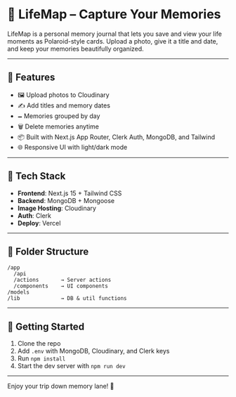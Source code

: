# 📸 LifeMap – Capture Your Memories

LifeMap is a personal memory journal that lets you save and view your life moments as Polaroid-style cards. Upload a photo, give it a title and date, and keep your memories beautifully organized.

---

## 🚀 Features

* 🖼️ Upload photos to Cloudinary
* ✍ Add titles and memory dates
* 🗕 Memories grouped by day
* 🗑 Delete memories anytime
* 📦 Built with Next.js App Router, Clerk Auth, MongoDB, and Tailwind
* 🌐 Responsive UI with light/dark mode
---

## 🧪 Tech Stack

* **Frontend**: Next.js 15 + Tailwind CSS
* **Backend**: MongoDB + Mongoose
* **Image Hosting**: Cloudinary
* **Auth**: Clerk
* **Deploy**: Vercel

---

## 📂 Folder Structure

```
/app
  /api
  /actions       → Server actions
  /components    → UI components
/models
/lib             → DB & util functions
```

---

## 📃 Getting Started

1. Clone the repo
2. Add `.env` with MongoDB, Cloudinary, and Clerk keys
3. Run `npm install`
4. Start the dev server with `npm run dev`

---

Enjoy your trip down memory lane! 🌿
